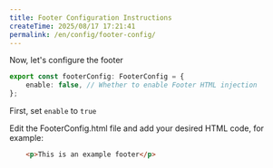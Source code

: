 ```yaml
---
title: Footer Configuration Instructions
createTime: 2025/08/17 17:21:41
permalink: /en/config/footer-config/
---
```





Now, let's configure the footer
```typescript [config.ts]
export const footerConfig: FooterConfig = {
	enable: false, // Whether to enable Footer HTML injection
};
```
First, set `enable` to `true`

Edit the FooterConfig.html file and add your desired HTML code, for example:
```html
    <p>This is an example footer</p>
```